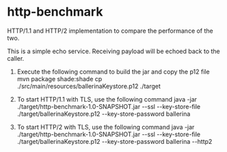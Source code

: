 # http-benchmark

HTTP/1.1 and HTTP/2 implementation to compare the performance of the two. 

This is a simple echo service. Receiving payload will be echoed back to the caller. 

1) Execute the following command to build the jar and copy the p12 file
 mvn package shade:shade
 cp ./src/main/resources/ballerinaKeystore.p12 ./target
 
2) To start HTTP/1.1 with TLS, use the following command
 java -jar ./target/http-benchmark-1.0-SNAPSHOT.jar --ssl --key-store-file ./target/ballerinaKeystore.p12 --key-store-password ballerina
 
3) To start HTTP/2 with TLS, use the following command
 java -jar ./target/http-benchmark-1.0-SNAPSHOT.jar --ssl --key-store-file ./target/ballerinaKeystore.p12 --key-store-password ballerina --http2
 